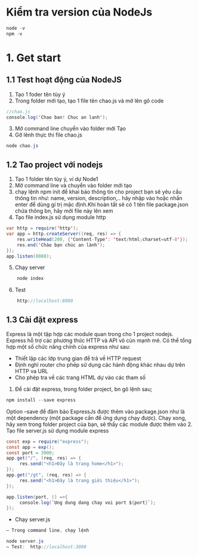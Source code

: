 # Kiểm tra version của NodeJs
```java
node -v
npm -v
```
# 1. Get start
## 1.1 Test hoạt động của NodeJS
1. Tạo 1 foder tên tùy ý
2. Trong folder mới tạo, tạo 1 file tên chao.js và mở lên gõ code
```java
//chao.js
console.log('Chao ban! Chuc an lanh');
```
3. Mở command line chuyển vào folder mới Tạo
4. Gỡ lênh thực thi file chao.js
```java
node chao.js
```
## 1.2 Tao project với nodejs
1. Tạo 1 folder tên tùy ý, ví dự Node1
2. Mở command line và chuyển vào folder mới tạo
3. chạy lệnh npm init để khai báo thông tin cho project bạn sẽ yêu cầu thông tin như: name, version, description,.. hãy nhập vào hoặc nhấn enter để dùng gí trị mặc định.Khi hoàn tất sẽ có 1 tên file package.json chứa thông bn, hãy mởi file này lên xem
4. Tạo file index.js sử dụng module http
```java
var http = require('http');
var app = http.createServer((req, res) => {
    res.writeHead(200, {'Content-Type': 'text/html;charset=utf-8'});
    res.end('Chào bạn chúc an lành');
});
app.listen(8080);
```
5. Chạy server
```java
    node index
```
6. Test
```java
    http://localhost:8080
```
## 1.3 Cài đặt express
Express là một tập hợp các module quan trong cho 1 project nodejs. Express hỗ trợ các phương thức HTTP và API vô cùn mạnh mẽ. Có thể tổng hợp một số chức năng chính của express như sau:
- Thiết lập các lớp trung gian để trả về HTTP request
- Định nghĩ router cho phép sử dụng các hành động khác nhau dự trên HTTP va URL
- Cho phép tra về các trang HTML dự vào các tham số
1. Để cài đặt express, trong folder project, bn gõ lệnh sau;
```java
npm install --save express
```
Option –save để đảm bảo ExpressJs được thêm vào package.json như là một dependency (một package cần để ứng dụng chạy được).  Chạy xong,  hãy xem trong folder project của bạn, sẽ thấy các module được thêm vào
2. Tạo file server.js sử dụng module express
```java
const exp = require("express");
const app = exp();
const port = 3000;
app.get("/", (req, res) => {
     res.send("<h1>Đây là trang home</h1>");
});
app.get("/gt", (req, res) => {
     res.send("<h1>Đây là trang giới thiệu</h1>");
});

app.listen(port, () =>{
     console.log(`Ung dung dang chay voi port ${port}`);
});
```
- Chạy server.js
```java
– Trong command line, chạy lệnh

node server.js
– Test:  http://localhost:3000
```




